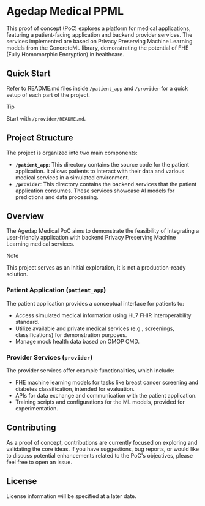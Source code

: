 # Agedap Medical PPML

This proof of concept (PoC) explores a platform for medical applications, featuring a patient-facing application and backend provider services. The services implemented are based on Privacy Preserving Machine Learning models from the ConcreteML library, demonstrating the potential of FHE (Fully Homomorphic Encryption) in healthcare.

## Quick Start

Refer to README.md files inside `/patient_app` and `/provider` for a quick setup of each part of the project. 
> [!TIP]
> Start with `/provider/README.md`.

## Project Structure

The project is organized into two main components:

*   **`/patient_app`**: This directory contains the source code for the patient application. It allows patients to interact with their data and various medical services in a simulated environment.
*   **`/provider`**: This directory contains the backend services that the patient application consumes. These services showcase AI models for predictions and data processing.

## Overview

The Agedap Medical PoC aims to demonstrate the feasibility of integrating a user-friendly application with backend Privacy Preserving Machine Learning medical services. 

> [!NOTE]  
> This project serves as an initial exploration, it is not a production-ready solution.

### Patient Application (`patient_app`)

The patient application provides a conceptual interface for patients to:
*   Access simulated medical information using HL7 FHIR interoperability standard.
*   Utilize available and private medical services (e.g., screenings, classifications) for demonstration purposes.
*   Manage mock health data based on OMOP CMD.

### Provider Services (`provider`)

The provider services offer example functionalities, which include:
*   FHE machine learning models for tasks like breast cancer screening and diabetes classification, intended for evaluation.
*   APIs for data exchange and communication with the patient application.
*   Training scripts and configurations for the ML models, provided for experimentation.

## Contributing

As a proof of concept, contributions are currently focused on exploring and validating the core ideas. If you have suggestions, bug reports, or would like to discuss potential enhancements related to the PoC's objectives, please feel free to open an issue.

## License

License information will be specified at a later date.
